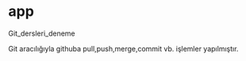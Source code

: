 # app
Git_dersleri_deneme


Git aracılığıyla githuba pull,push,merge,commit vb. işlemler yapılmıştır.
